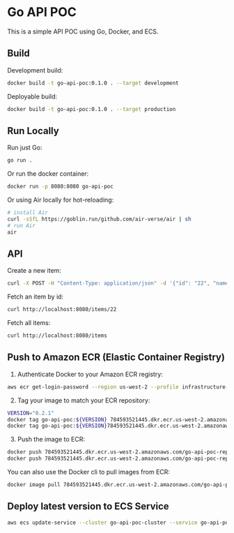 # Go API POC

This is a simple API POC using Go, Docker, and ECS.

## Build

Development build:
```bash
docker build -t go-api-poc:0.1.0 . --target development
```

Deployable build:
```bash
docker build -t go-api-poc:0.1.0 . --target production
```

## Run Locally

Run just Go:
```bash
go run .
```

Or run the docker container:
```bash
docker run -p 8080:8080 go-api-poc
```

Or using Air locally for hot-reloading:
```bash
# install Air
curl -sSfL https://goblin.run/github.com/air-verse/air | sh
# run Air
air
```

## API

Create a new item:
```bash
curl -X POST -H "Content-Type: application/json" -d '{"id": "22", "name": "🔮"}' http://localhost:8080/items
```

Fetch an item by id:
```bash
curl http://localhost:8080/items/22
```

Fetch all items:
```bash
curl http://localhost:8080/items
```

## Push to Amazon ECR (Elastic Container Registry)

1. Authenticate Docker to your Amazon ECR registry:
```bash
aws ecr get-login-password --region us-west-2 --profile infrastructure-admin-dev | docker login --username AWS --password-stdin 784593521445.dkr.ecr.us-west-2.amazonaws.com
```

2. Tag your image to match your ECR repository:
```bash
VERSION="0.2.1"
docker tag go-api-poc:${VERSION} 784593521445.dkr.ecr.us-west-2.amazonaws.com/go-api-poc-repository:${VERSION}
docker tag go-api-poc:${VERSION}784593521445.dkr.ecr.us-west-2.amazonaws.com/go-api-poc-repository:latest
```

3. Push the image to ECR:
```bash
docker push 784593521445.dkr.ecr.us-west-2.amazonaws.com/go-api-poc-repository:${VERSION}
docker push 784593521445.dkr.ecr.us-west-2.amazonaws.com/go-api-poc-repository:latest
```

You can also use the Docker cli to pull images from ECR:
```bash
docker image pull 784593521445.dkr.ecr.us-west-2.amazonaws.com/go-api-poc-repository:0.1.1
```

## Deploy latest version to ECS Service

```bash
aws ecs update-service --cluster go-api-poc-cluster --service go-api-poc-service --force-new-deployment --profile infrastructure-admin-dev
```